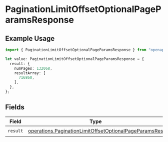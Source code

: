 # PaginationLimitOffsetOptionalPageParamsResponse

## Example Usage

```typescript
import { PaginationLimitOffsetOptionalPageParamsResponse } from "openapi/sdk/models/operations";

let value: PaginationLimitOffsetOptionalPageParamsResponse = {
  result: {
    numPages: 132068,
    resultArray: [
      716860,
    ],
  },
};
```

## Fields

| Field                                                                                                                                 | Type                                                                                                                                  | Required                                                                                                                              | Description                                                                                                                           |
| ------------------------------------------------------------------------------------------------------------------------------------- | ------------------------------------------------------------------------------------------------------------------------------------- | ------------------------------------------------------------------------------------------------------------------------------------- | ------------------------------------------------------------------------------------------------------------------------------------- |
| `result`                                                                                                                              | [operations.PaginationLimitOffsetOptionalPageParamsRes](../../../sdk/models/operations/paginationlimitoffsetoptionalpageparamsres.md) | :heavy_check_mark:                                                                                                                    | N/A                                                                                                                                   |